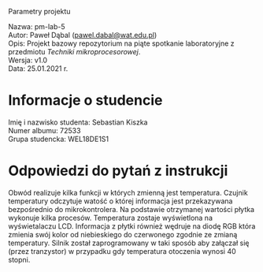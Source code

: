 Parametry projektu

Nazwa: pm-lab-5  
Autor: Paweł Dąbal (pawel.dabal@wat.edu.pl)  
Opis: Projekt bazowy repozytorium na piąte spotkanie laboratoryjne z przedmiotu _Techniki mikroprocesorowej_.  
Wersja: v1.0  
Data: 25.01.2021 r.

# Informacje o studencie

Imię i nazwisko studenta: Sebastian Kiszka  
Numer albumu: 72533  
Grupa studencka: WEL18DE1S1

# Odpowiedzi do pytań z instrukcji
Obwód realizuje kilka funkcji w których zmienną jest temperatura. Czujnik temperatury odczytuje watość o której informacja jest przekazywana bezpośrednio do mikrokontrolera. Na podstawie otrzymanej wartości płytka wykonuje kilka procesów. Temperatura zostaje wyświetlona na wyświetalaczu LCD. Informacja z płytki również wędruje na diodę RGB która zmienia swój kolor od niebieskiego do czerwonego zgodnie ze zmianą temperatury. Silnik został zaprogramowany w taki sposób aby załączał się (przez tranzystor) w przypadku gdy temperatura otoczenia wynosi 40 stopni.
